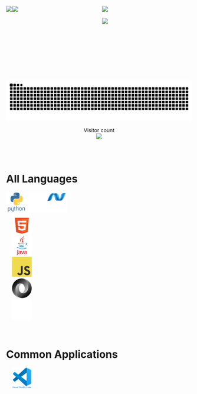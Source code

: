 <!-- <link rel="stylesheet" href="./css/style2.css" /> -->

<!-- my stats -->
<p>
    <a href="#">
        <img height=200 align="left"
            src="https://my-stats-43gk.vercel.app/api?username=jakefrommars64&show_icons=true&theme=cobalt&show=discussions_answered&include_all_commits=true" />
    </a>
    <a href="#">
        <img height=200 align="left"
            src="https://my-stats-43gk.vercel.app/api/top-langs/?username=jakefrommars64&langs_count=8&layout=donut&theme=cobalt&size_weight=0.5&count_weight=0.5" />
    </a>
</p>
<!-- top langs -->
<p>

</p>
<!-- streak stats -->
<p align="center">
    <img height=202
        src="https://github-readme-streak-stats-git-main-davids-projects-ad77adcc.vercel.app/?user=blocage&theme=cobalt" />
</p>
<!-- trophies -->
<p align="center">
    <img height=97
        src="https://github-profile-trophy.vercel.app/?username=jakefrommars64&theme=cobalt&no-frame=true&title=Stars,Followers,Commits&col badgeumn=-1" />
</p>
<!-- snake -->
<a href=#><img src="github-user-contribution.svg"></a>

<!-- visitor count -->
<p align="center">
    Visitor count<br>
    <img src="https://profile-counter.glitch.me/_jakefrommars64/count.svg" />
</p>

<!-- `github-user-contribution.svg` generated courtesy of [snk](https://platane.me/snk/) -->

<div class="container" style="width: 100%;padding-right: 15px;padding-left: 15px;margin-right: auto;margin-left: auto">
<div class="row" style="display: -webkit-box;display: -ms-flexbox;display: flex;-ms-flex-wrap: wrap;flex-wrap: wrap;margin-right: -15px;margin-left: -15px">
<div class="col badge">

# <br>All Languages

</div>
</div>
<div class="row" style="display: -webkit-box;display: -ms-flexbox;display: flex;-ms-flex-wrap: wrap;flex-wrap: wrap;margin-right: -15px;margin-left: -15px">
<div class="col badge style="position: relative;width: 100%;min-height: 1px;padding-right: 15px;padding-left: 15px"">
    <img src="assets/icons/python/python-original-wordmark.svg" title="Python" alt="Python"
    width="55" height="55" />
</div>
<div class="col badge style="position: relative;width: 100%;min-height: 1px;padding-right: 15px;padding-left: 15px"">
    <img src="assets/icons/denojs/denojs-original-wordmark-white.svg" title="DenoJS" alt="DenoJS"
    width="55" height="55" />
</div>
<div class="col badge style="position: relative;width: 100%;min-height: 1px;padding-right: 15px;padding-left: 15px"">
    <img src="assets/icons/dot-net/dot-net-original-wordmark-white.svg" title="Dot Net" alt="Dot Net"
    width="55" height="55" />
</div>
<div class="col badge" style="position: relative;width: 100%;min-height: 1px;padding-right: 15px;padding-left: 15px">
    <img src="assets/icons/html5/html5-original-wordmark-white.svg" title="HTML 5" alt="HTML 5"
    width="55" height="55" />
</div>
<div class="col badge" style="position: relative;width: 100%;min-height: 1px;padding-right: 15px;padding-left: 15px">
    <img src="assets/icons/java/java-original-wordmark.svg" title="Java" alt="Java"
    width="55" height="55" />
</div>
<div class="col badge" style="position: relative;width: 100%;min-height: 1px;padding-right: 15px;padding-left: 15px">
    <img src="assets/icons/javascript/javascript-original.svg" title="Javascript" alt="Javascript"
    width="55" height="55" />
</div>
<div class="col badge" style="position: relative;width: 100%;min-height: 1px;padding-right: 15px;padding-left: 15px">
    <img src="assets/icons/json/json-original.svg" title="JSON" alt="JSON"
    width="55" height="55" />
</div>
<div class="col badge" style="position: relative;width: 100%;min-height: 1px;padding-right: 15px;padding-left: 15px">
    <img src="assets/icons/markdown/markdown-original-white.svg" title="Markdown" alt="Markdown"
    width="55" height="55" />
</div>
</div>
<div class="row" style="display: -webkit-box;display: -ms-flexbox;display: flex;-ms-flex-wrap: wrap;flex-wrap: wrap;margin-right: -15px;margin-left: -15px">
<div class="col badge">

# <br>Common Applications

</div>
</div>
<div class="row" style="display: -webkit-box;display: -ms-flexbox;display: flex;-ms-flex-wrap: wrap;flex-wrap: wrap;margin-right: -15px;margin-left: -15px">
<div class="col badge" style="position: relative;width: 100%;min-height: 1px;padding-right: 15px;padding-left: 15px">
    <img src="assets/icons/vscode/vscode-original-wordmark.svg" title="VSCode" alt="VSCode"
    width="55" height="55" />
</div>
</div>
</div>
